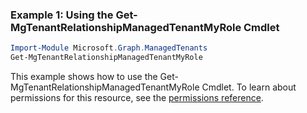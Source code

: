 ### Example 1: Using the Get-MgTenantRelationshipManagedTenantMyRole Cmdlet
```powershell
Import-Module Microsoft.Graph.ManagedTenants
Get-MgTenantRelationshipManagedTenantMyRole
```
This example shows how to use the Get-MgTenantRelationshipManagedTenantMyRole Cmdlet.
To learn about permissions for this resource, see the [permissions reference](/graph/permissions-reference).
